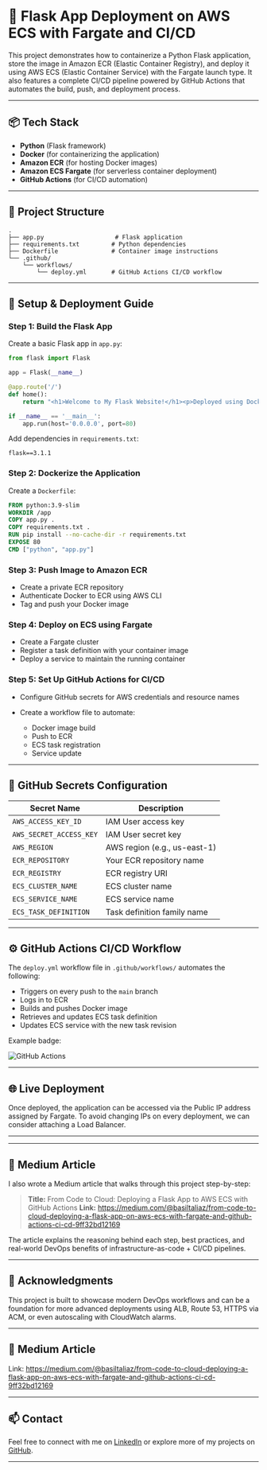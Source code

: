 # 🚀 Flask App Deployment on AWS ECS with Fargate and CI/CD

This project demonstrates how to containerize a Python Flask application, store the image in Amazon ECR (Elastic Container Registry), and deploy it using AWS ECS (Elastic Container Service) with the Fargate launch type. It also features a complete CI/CD pipeline powered by GitHub Actions that automates the build, push, and deployment process.

---

## 📦 Tech Stack

* **Python** (Flask framework)
* **Docker** (for containerizing the application)
* **Amazon ECR** (for hosting Docker images)
* **Amazon ECS Fargate** (for serverless container deployment)
* **GitHub Actions** (for CI/CD automation)

---

## 📁 Project Structure

```
.
├── app.py                    # Flask application
├── requirements.txt         # Python dependencies
├── Dockerfile               # Container image instructions
└── .github/
    └── workflows/
        └── deploy.yml       # GitHub Actions CI/CD workflow
```

---

## 🔧 Setup & Deployment Guide

### Step 1: Build the Flask App

Create a basic Flask app in `app.py`:

```python
from flask import Flask

app = Flask(__name__)

@app.route('/')
def home():
    return "<h1>Welcome to My Flask Website!</h1><p>Deployed using Docker and ECS Fargate.</p>"

if __name__ == '__main__':
    app.run(host='0.0.0.0', port=80)
```

Add dependencies in `requirements.txt`:

```
flask==3.1.1
```

### Step 2: Dockerize the Application

Create a `Dockerfile`:

```Dockerfile
FROM python:3.9-slim
WORKDIR /app
COPY app.py .
COPY requirements.txt .
RUN pip install --no-cache-dir -r requirements.txt
EXPOSE 80
CMD ["python", "app.py"]
```

### Step 3: Push Image to Amazon ECR

* Create a private ECR repository
* Authenticate Docker to ECR using AWS CLI
* Tag and push your Docker image

### Step 4: Deploy on ECS using Fargate

* Create a Fargate cluster
* Register a task definition with your container image
* Deploy a service to maintain the running container

### Step 5: Set Up GitHub Actions for CI/CD

* Configure GitHub secrets for AWS credentials and resource names
* Create a workflow file to automate:

  * Docker image build
  * Push to ECR
  * ECS task registration
  * Service update

---

## 🔐 GitHub Secrets Configuration

| Secret Name             | Description                  |
| ----------------------- | ---------------------------- |
| `AWS_ACCESS_KEY_ID`     | IAM User access key          |
| `AWS_SECRET_ACCESS_KEY` | IAM User secret key          |
| `AWS_REGION`            | AWS region (e.g., us-east-1) |
| `ECR_REPOSITORY`        | Your ECR repository name     |
| `ECR_REGISTRY`          | ECR registry URI             |
| `ECS_CLUSTER_NAME`      | ECS cluster name             |
| `ECS_SERVICE_NAME`      | ECS service name             |
| `ECS_TASK_DEFINITION`   | Task definition family name  |

---

## ⚙️ GitHub Actions CI/CD Workflow

The `deploy.yml` workflow file in `.github/workflows/` automates the following:

* Triggers on every push to the `main` branch
* Logs in to ECR
* Builds and pushes Docker image
* Retrieves and updates ECS task definition
* Updates ECS service with the new task revision

Example badge:

![GitHub Actions](https://img.shields.io/github/actions/workflow/status/BasilTAlias/Flask-ECS/deploy.yml?branch=main)

---

## 🌐 Live Deployment

Once deployed, the application can be accessed via the Public IP address assigned by Fargate. To avoid changing IPs on every deployment, we can consider attaching a Load Balancer.

---

---

## 📝 Medium Article

I also wrote a Medium article that walks through this project step-by-step:

> **Title:** From Code to Cloud: Deploying a Flask App to AWS ECS with GitHub Actions
> **Link:** https://medium.com/@basiltaliaz/from-code-to-cloud-deploying-a-flask-app-on-aws-ecs-with-fargate-and-github-actions-ci-cd-9ff32bd12169

The article explains the reasoning behind each step, best practices, and real-world DevOps benefits of infrastructure-as-code + CI/CD pipelines.

---

## 🙌 Acknowledgments

This project is built to showcase modern DevOps workflows and can be a foundation for more advanced deployments using ALB, Route 53, HTTPS via ACM, or even autoscaling with CloudWatch alarms.

---

## 📝 Medium Article

Link: https://medium.com/@basiltaliaz/from-code-to-cloud-deploying-a-flask-app-on-aws-ecs-with-fargate-and-github-actions-ci-cd-9ff32bd12169

---

## 📫 Contact

Feel free to connect with me on [LinkedIn](https://www.linkedin.com/in/basil-t-alias) or explore more of my projects on [GitHub](https://github.com/BasilTAlias).

---
